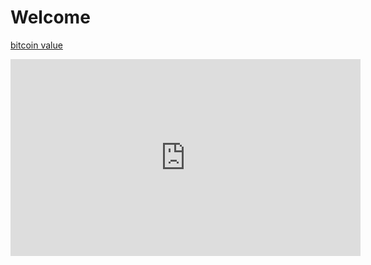# Welcome

[bitcoin value](https://cryptocast.github.io/)

<iframe width="560" height="315" src="https://www.youtube-nocookie.com/embed/NGC6UaL0LvI" frameborder="0" allowfullscreen></iframe>

